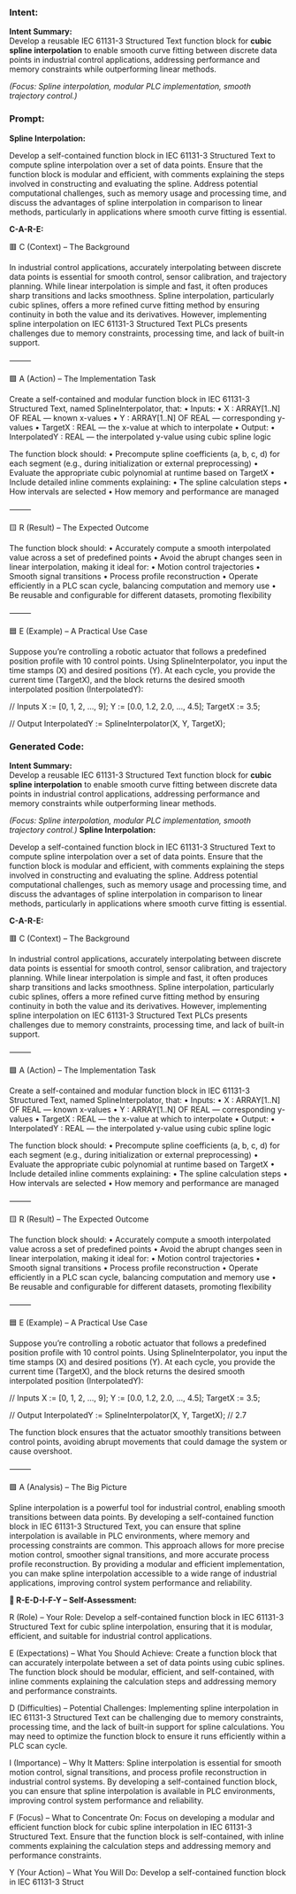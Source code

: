 ### Intent:
**Intent Summary:**  
Develop a reusable IEC 61131-3 Structured Text function block for **cubic spline interpolation** to enable smooth curve fitting between discrete data points in industrial control applications, addressing performance and memory constraints while outperforming linear methods.  

*(Focus: Spline interpolation, modular PLC implementation, smooth trajectory control.)*

### Prompt:
**Spline Interpolation:**

Develop a self-contained function block in IEC 61131-3 Structured Text to compute spline interpolation over a set of data points. Ensure that the function block is modular and efficient, with comments explaining the steps involved in constructing and evaluating the spline. Address potential computational challenges, such as memory usage and processing time, and discuss the advantages of spline interpolation in comparison to linear methods, particularly in applications where smooth curve fitting is essential.

**C-A-R-E:**

🟥 C (Context) – The Background

In industrial control applications, accurately interpolating between discrete data points is essential for smooth control, sensor calibration, and trajectory planning. While linear interpolation is simple and fast, it often produces sharp transitions and lacks smoothness. Spline interpolation, particularly cubic splines, offers a more refined curve fitting method by ensuring continuity in both the value and its derivatives. However, implementing spline interpolation on IEC 61131-3 Structured Text PLCs presents challenges due to memory constraints, processing time, and lack of built-in support.

⸻

🟩 A (Action) – The Implementation Task

Create a self-contained and modular function block in IEC 61131-3 Structured Text, named SplineInterpolator, that:
	•	Inputs:
	•	X : ARRAY[1..N] OF REAL — known x-values
	•	Y : ARRAY[1..N] OF REAL — corresponding y-values
	•	TargetX : REAL — the x-value at which to interpolate
	•	Output:
	•	InterpolatedY : REAL — the interpolated y-value using cubic spline logic

The function block should:
	•	Precompute spline coefficients (a, b, c, d) for each segment (e.g., during initialization or external preprocessing)
	•	Evaluate the appropriate cubic polynomial at runtime based on TargetX
	•	Include detailed inline comments explaining:
	•	The spline calculation steps
	•	How intervals are selected
	•	How memory and performance are managed

⸻

🟨 R (Result) – The Expected Outcome

The function block should:
	•	Accurately compute a smooth interpolated value across a set of predefined points
	•	Avoid the abrupt changes seen in linear interpolation, making it ideal for:
	•	Motion control trajectories
	•	Smooth signal transitions
	•	Process profile reconstruction
	•	Operate efficiently in a PLC scan cycle, balancing computation and memory use
	•	Be reusable and configurable for different datasets, promoting flexibility

⸻

🟦 E (Example) – A Practical Use Case

Suppose you’re controlling a robotic actuator that follows a predefined position profile with 10 control points. Using SplineInterpolator, you input the time stamps (X) and desired positions (Y). At each cycle, you provide the current time (TargetX), and the block returns the desired smooth interpolated position (InterpolatedY):

// Inputs
X := [0, 1, 2, ..., 9];
Y := [0.0, 1.2, 2.0, ..., 4.5];
TargetX := 3.5;

// Output
InterpolatedY := SplineInterpolator(X, Y, TargetX);

### Generated Code:
**Intent Summary:**  
Develop a reusable IEC 61131-3 Structured Text function block for **cubic spline interpolation** to enable smooth curve fitting between discrete data points in industrial control applications, addressing performance and memory constraints while outperforming linear methods.  

*(Focus: Spline interpolation, modular PLC implementation, smooth trajectory control.)*
**Spline Interpolation:**

Develop a self-contained function block in IEC 61131-3 Structured Text to compute spline interpolation over a set of data points. Ensure that the function block is modular and efficient, with comments explaining the steps involved in constructing and evaluating the spline. Address potential computational challenges, such as memory usage and processing time, and discuss the advantages of spline interpolation in comparison to linear methods, particularly in applications where smooth curve fitting is essential.

**C-A-R-E:**

🟥 C (Context) – The Background

In industrial control applications, accurately interpolating between discrete data points is essential for smooth control, sensor calibration, and trajectory planning. While linear interpolation is simple and fast, it often produces sharp transitions and lacks smoothness. Spline interpolation, particularly cubic splines, offers a more refined curve fitting method by ensuring continuity in both the value and its derivatives. However, implementing spline interpolation on IEC 61131-3 Structured Text PLCs presents challenges due to memory constraints, processing time, and lack of built-in support.

⸻

🟩 A (Action) – The Implementation Task

Create a self-contained and modular function block in IEC 61131-3 Structured Text, named SplineInterpolator, that:
	•	Inputs:
	•	X : ARRAY[1..N] OF REAL — known x-values
	•	Y : ARRAY[1..N] OF REAL — corresponding y-values
	•	TargetX : REAL — the x-value at which to interpolate
	•	Output:
	•	InterpolatedY : REAL — the interpolated y-value using cubic spline logic

The function block should:
	•	Precompute spline coefficients (a, b, c, d) for each segment (e.g., during initialization or external preprocessing)
	•	Evaluate the appropriate cubic polynomial at runtime based on TargetX
	•	Include detailed inline comments explaining:
	•	The spline calculation steps
	•	How intervals are selected
	•	How memory and performance are managed

⸻

🟨 R (Result) – The Expected Outcome

The function block should:
	•	Accurately compute a smooth interpolated value across a set of predefined points
	•	Avoid the abrupt changes seen in linear interpolation, making it ideal for:
	•	Motion control trajectories
	•	Smooth signal transitions
	•	Process profile reconstruction
	•	Operate efficiently in a PLC scan cycle, balancing computation and memory use
	•	Be reusable and configurable for different datasets, promoting flexibility

⸻

🟦 E (Example) – A Practical Use Case

Suppose you’re controlling a robotic actuator that follows a predefined position profile with 10 control points. Using SplineInterpolator, you input the time stamps (X) and desired positions (Y). At each cycle, you provide the current time (TargetX), and the block returns the desired smooth interpolated position (InterpolatedY):

// Inputs
X := [0, 1, 2, ..., 9];
Y := [0.0, 1.2, 2.0, ..., 4.5];
TargetX := 3.5;

// Output
InterpolatedY := SplineInterpolator(X, Y, TargetX); // 2.7

The function block ensures that the actuator smoothly transitions between control points, avoiding abrupt movements that could damage the system or cause overshoot.

⸻

🟪 A (Analysis) – The Big Picture

Spline interpolation is a powerful tool for industrial control, enabling smooth transitions between data points. By developing a self-contained function block in IEC 61131-3 Structured Text, you can ensure that spline interpolation is available in PLC environments, where memory and processing constraints are common. This approach allows for more precise motion control, smoother signal transitions, and more accurate process profile reconstruction. By providing a modular and efficient implementation, you can make spline interpolation accessible to a wide range of industrial applications, improving control system performance and reliability.

**🔴 R-E-D-I-F-Y – Self-Assessment:**

R (Role) – Your Role: Develop a self-contained function block in IEC 61131-3 Structured Text for cubic spline interpolation, ensuring that it is modular, efficient, and suitable for industrial control applications.

E (Expectations) – What You Should Achieve: Create a function block that can accurately interpolate between a set of data points using cubic splines. The function block should be modular, efficient, and self-contained, with inline comments explaining the calculation steps and addressing memory and performance constraints.

D (Difficulties) – Potential Challenges: Implementing spline interpolation in IEC 61131-3 Structured Text can be challenging due to memory constraints, processing time, and the lack of built-in support for spline calculations. You may need to optimize the function block to ensure it runs efficiently within a PLC scan cycle.

I (Importance) – Why It Matters: Spline interpolation is essential for smooth motion control, signal transitions, and process profile reconstruction in industrial control systems. By developing a self-contained function block, you can ensure that spline interpolation is available in PLC environments, improving control system performance and reliability.

F (Focus) – What to Concentrate On: Focus on developing a modular and efficient function block for cubic spline interpolation in IEC 61131-3 Structured Text. Ensure that the function block is self-contained, with inline comments explaining the calculation steps and addressing memory and performance constraints.

Y (Your Action) – What You Will Do: Develop a self-contained function block in IEC 61131-3 Struct
